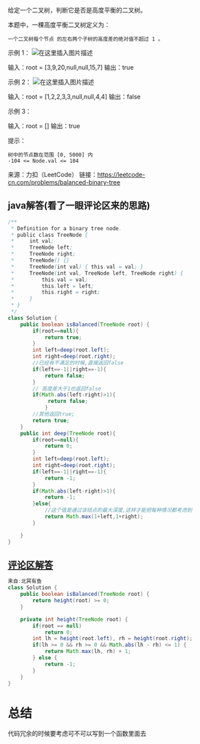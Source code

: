 ﻿给定一个二叉树，判断它是否是高度平衡的二叉树。

本题中，一棵高度平衡二叉树定义为：

    一个二叉树每个节点 的左右两个子树的高度差的绝对值不超过 1 。

 


示例 1：
![在这里插入图片描述](https://img-blog.csdnimg.cn/20210424171958434.jpg?x-oss-process=image/watermark,type_ZmFuZ3poZW5naGVpdGk,shadow_10,text_aHR0cHM6Ly9ibG9nLmNzZG4ubmV0L21vZ2JveA==,size_16,color_FFFFFF,t_70#pic_center)

输入：root = [3,9,20,null,null,15,7]
输出：true

示例 2：
![在这里插入图片描述](https://img-blog.csdnimg.cn/20210424172010443.jpg?x-oss-process=image/watermark,type_ZmFuZ3poZW5naGVpdGk,shadow_10,text_aHR0cHM6Ly9ibG9nLmNzZG4ubmV0L21vZ2JveA==,size_16,color_FFFFFF,t_70#pic_center)

输入：root = [1,2,2,3,3,null,null,4,4]
输出：false

示例 3：

输入：root = []
输出：true

 

提示：

    树中的节点数在范围 [0, 5000] 内
    -104 <= Node.val <= 104

来源：力扣（LeetCode）
链接：https://leetcode-cn.com/problems/balanced-binary-tree

## java解答(看了一眼评论区来的思路)
```java
/**
 * Definition for a binary tree node.
 * public class TreeNode {
 *     int val;
 *     TreeNode left;
 *     TreeNode right;
 *     TreeNode() {}
 *     TreeNode(int val) { this.val = val; }
 *     TreeNode(int val, TreeNode left, TreeNode right) {
 *         this.val = val;
 *         this.left = left;
 *         this.right = right;
 *     }
 * }
 */
class Solution {
    public boolean isBalanced(TreeNode root) {
        if(root==null){
            return true;
        }
        int left=deep(root.left);
        int right=deep(root.right);
        //已经有不满足的时候,直接返回false
        if(left==-1||right==-1){
            return false;
        }
        // 高度差大于1也返回false
        if(Math.abs(left-right)>1){
             return false;
            }
        //其他返回true;
        return true;
    }
    public int deep(TreeNode root){
        if(root==null){
            return 0;
        }
        int left=deep(root.left);
        int right=deep(root.right);
        if(left==-1||right==-1){
            return -1;
        }
        if(Math.abs(left-right)>1){
            return -1;
        }else{
            //这个值是通过该结点的最大深度,这样才能把每种情况都考虑到
            return Math.max(1+left,1+right);
        }

    }
}
```

## [评论区解答](https://leetcode-cn.com/problems/balanced-binary-tree/comments/)
```java
来自:北冥有鱼
class Solution {
    public boolean isBalanced(TreeNode root) {
        return height(root) >= 0;
    }

    private int height(TreeNode root) {
        if(root == null)
            return 0;
        int lh = height(root.left), rh = height(root.right);
        if(lh >= 0 && rh >= 0 && Math.abs(lh - rh) <= 1) {
            return Math.max(lh, rh) + 1;
        } else {
            return -1;
        }
    }
}
```

# 总结
代码冗余的时候要考虑可不可以写到一个函数里面去



